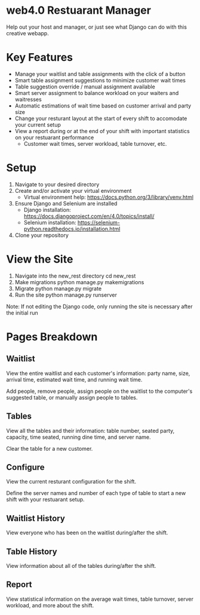 # web4.0 Restuarant Manager
Help out your host and manager, or just see what Django can do with this creative webapp.

# Key Features
* Manage your waitlist and table assignments with the click of a button
* Smart table assignment suggestions to minimize customer wait times
* Table suggestion override / manual assignment available
* Smart server assignment to balance workload on your waiters and waitresses
* Automatic estimations of wait time based on customer arrival and party size
* Change your resturant layout at the start of every shift to accomodate your current setup
* View a report during or at the end of your shift with important statistics on your restuarant performance
    * Customer wait times, server workload, table turnover, etc.


# Setup
1. Navigate to your desired directory
2. Create and/or activate your virtual environment
    * Virtual environment help: https://docs.python.org/3/library/venv.html
3. Ensure Django and Selenium are installed
    * Django installation: https://docs.djangoproject.com/en/4.0/topics/install/
    * Selenium installation: https://selenium-python.readthedocs.io/installation.html
4. Clone your repository

# View the Site
1. Navigate into the new_rest directory
    cd new_rest
2. Make migrations
    python manage.py makemigrations
3. Migrate
    python manage.py migrate
4. Run the site
    python manage.py runserver

Note: If not editing the Django code, only running the site is necessary after the initial run

# Pages Breakdown
## Waitlist
View the entire waitlist and each customer's information: party name, size, arrival time, estimated wait time, and running wait time.

Add people, remove people, assign people on the waitlist to the computer's suggested table, or manually assign people to tables.

## Tables
View all the tables and their information: table number, seated party, capacity, time seated, running dine time, and server name.

Clear the table for a new customer.

## Configure
View the current resturant configuration for the shift.

Define the server names and number of each type of table to start a new shift with your restuarant setup.

## Waitlist History
View everyone who has been on the waitlist during/after the shift.

## Table History
View information about all of the tables during/after the shift.

## Report
View statistical information on the average wait times, table turnover, server workload, and more about the shift.





